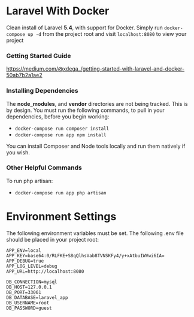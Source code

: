 # Laravel With Docker
Clean install of Laravel **5.4**, with support for Docker. Simply run `docker-compose up -d` from the project root and visit `localhost:8080` to view your project

### Getting Started Guide
https://medium.com/@xdega_/getting-started-with-laravel-and-docker-50ab7b2a1ae2

### Installing Dependencies
The **node_modules**, and **vendor** directories are not being tracked. This is by design. You must run the following commands, to pull in your dependencies, before you begin working:
- `docker-compose run composer install `
- `docker-compose run app npm install`

You can install Composer and Node tools locally and run them natively if you wish.

### Other Helpful Commands
To run php artisan:
- `docker-compose run app php artisan`

# Environment Settings

The following environment variables must be set. The following .env file should be placed in your project root:
```
APP_ENV=local
APP_KEY=base64:0/RLFKE+S8qQlhsVab8TVNSKFy4/y+xAtbuIWVwi6IA=
APP_DEBUG=true
APP_LOG_LEVEL=debug
APP_URL=http://localhost:8080

DB_CONNECTION=mysql
DB_HOST=127.0.0.1
DB_PORT=33061
DB_DATABASE=laravel_app
DB_USERNAME=root
DB_PASSWORD=guest

```
